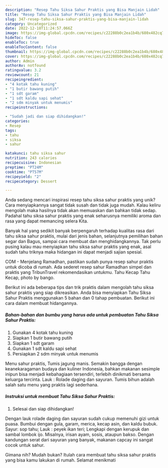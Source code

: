 ```yaml
---
description: "Resep Tahu Siksa Sahur Praktis yang Bisa Manjain Lidah"
title: "Resep Tahu Siksa Sahur Praktis yang Bisa Manjain Lidah"
slug: 347-resep-tahu-siksa-sahur-praktis-yang-bisa-manjain-lidah
category: Uncategorized
date: 2022-12-18T11:24:57.066Z
image: https://img-global.cpcdn.com/recipes/c22288b0c2ea1b4b/680x482cq70/tahu-siksa-sahur-praktis-foto-resep-utama.jpg
hideToc: false
enableToc: true
enableTocContent: false
thumbnail: https://img-global.cpcdn.com/recipes/c22288b0c2ea1b4b/680x482cq70/tahu-siksa-sahur-praktis-foto-resep-utama.jpg
cover: https://img-global.cpcdn.com/recipes/c22288b0c2ea1b4b/680x482cq70/tahu-siksa-sahur-praktis-foto-resep-utama.jpg
author: Admin
authorAv: notfound
ratingvalue: 3.2
reviewcount: 21
recipeingredient:
- "4 kotak tahu kuning"
- "1 butir bawang putih"
- "1 sdt garam"
- "1 sdt kaldu sapi sehat"
- "2 sdm minyak untuk menumis"
recipeinstructions:

- "Sudah jadi dan siap dihidangkan!"
categories:
- Resep
tags:
- tahu
- siksa
- sahur

katakunci: tahu siksa sahur 
nutrition: 243 calories
recipecuisine: Indonesian
preptime: "PT24M"
cooktime: "PT57M"
recipeyield: "2"
recipecategory: Dessert

---
```





Anda sedang mencari inspirasi resep tahu siksa sahur praktis yang unik? Cara menyiapkannya sangat tidak susah dan tidak juga mudah. Kalau keliru mengolah maka hasilnya tidak akan memuaskan dan bahkan tidak sedap. Padahal tahu siksa sahur praktis yang enak seharusnya memiliki aroma dan rasa yang dapat memancing selera Kita.





Banyak hal yang sedikit banyak berpengaruh terhadap kualitas rasa dari tahu siksa sahur praktis, mulai dari jenis bahan, selanjutnya pemilihan bahan segar dan Bagus, sampai cara membuat dan menghidangkannya. Tak perlu pusing kalau mau menyiapkan tahu siksa sahur praktis yang enak,      asal sudah tahu triknya maka hidangan ini dapat menjadi sajian spesial.














COM - Menjelang Ramadhan, pastikan sudah punya resep sahur praktis untuk dicoba di rumah. Ada sederet resep sahur Ramadhan simpel dan praktis yang TribunTravel rekomendasikan untukmu. Tahu Kecap Tahu Kecap, photo by bango.






Berikut ini ada beberapa tips dan trik praktis dalam mengolah tahu siksa sahur praktis yang siap dikreasikan. Anda bisa menyiapkan Tahu Siksa Sahur Praktis menggunakan 5 bahan dan 0 tahap pembuatan. Berikut ini cara dalam membuat hidangannya.

<!--inarticleads1-->

##### Bahan-bahan dan bumbu yang harus ada untuk pembuatan Tahu Siksa Sahur Praktis:

1. Gunakan 4 kotak tahu kuning
1. Siapkan 1 butir bawang putih
1. Siapkan 1 sdt garam
1. Gunakan 1 sdt kaldu sapi sehat
1. Persiapkan 2 sdm minyak untuk menumis


Menu sahur praktis, Tumis jagung manis. Semakin bangga dengan keanekaragaman budaya dan kuliner Indonesia, bahkan makanan sesimple inipun bisa menjadi kebahagiaan tersendiri, terlebih dinikmati bersama keluarga tercinta. Lauk : Rolade daging dan sayuran. Tumis bihun adalah salah satu menu yang praktis lagi sederhana. 

<!--inarticleads2-->

##### Instruksi untuk membuat Tahu Siksa Sahur Praktis:


1. Selesai dan siap dihidangkan!

Dengan lauk rolade daging dan sayuran sudah cukup memenuhi gizi untuk puasa. Bumbui dengan gula, garam, merica, kecap asin, dan kaldu bubuk. Sayur: sop tahu; Lauk : peyek ikan teri; Lengkapi dengan kerupuk dan sambal lombok ijo. Misalnya, irisan ayam, sosis, ataupun bakso. Dengan kandungan serat dari sayuran yang banyak, makanan capcay ini sangat cocok untuk sahur. 

Gimana nih? Mudah bukan? Itulah cara membuat tahu siksa sahur praktis yang bisa kamu lakukan di rumah. Selamat menikmati
